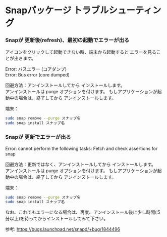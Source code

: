 # Snapパッケージ トラブルシューティング

### Snapが 更新後(refresh)、最初の起動でエラーが出る

アイコンをクリックして起動できない時、端末から起動すると エラーを見ることが出きます。

Error: バスエラー (コアダンプ)  
Error: Bus error (core dumped)

回避方法：アンインストールしてから インストールします。  
アンインストールは purge オプションを付けます。
もしアプリケーションが起動中の場合は、終了してから アンインストールします。

端末：
```bash
sudo snap remove --purge スナップ名
sudo snap install スナップ名
```

### Snapが 更新でエラーが出る

Error: cannot perform the following tasks: Fetch and check assertions for snap

回避方法：更新ではなく、アンインストールしてから インストールします。  
アンインストールは purge オプションを付けます。
もしアプリケーションが起動中の場合は、終了してから アンインストールします。

端末：
```bash
sudo snap remove --purge スナップ名
sudo snap install スナップ名
```

なお、これでもエラーになる場合は、再度、アンインストール後に少し時間(５分以上)を待ってからインストールしてみて下さい。

参考: <https://bugs.launchpad.net/snapd/+bug/1844496>  

